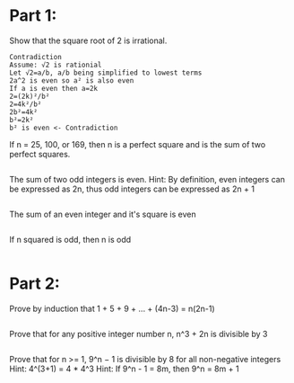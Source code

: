 # Part 1:
Show that the square root of 2 is irrational.
```
Contradiction
Assume: √2 is rationial
Let √2=a/b, a/b being simplified to lowest terms
2a^2 is even so a² is also even
If a is even then a=2k
2=(2k)²/b²
2=4k²/b²
2b²=4k²
b²=2k²
b² is even <- Contradiction
```
If n = 25, 100, or 169, then n is a perfect square and is the sum of two perfect squares.
```
```
The sum of two odd integers is even. Hint: By definition, even integers can be expressed as 2n, thus odd integers can be expressed as 2n + 1
```
```
The sum of an even integer and it's square is even
 ```
```
If n squared is odd, then n is odd
```
```
# Part 2:
 Prove by induction that 1 + 5 + 9 + ... + (4n-3) = n(2n-1)
```
```
Prove that for any positive integer number n, n^3 + 2n is divisible by 3
```
```
Prove that for n >= 1, 9^n − 1 is divisible by 8 for all non-negative integers Hint: 4^(3+1) = 4 * 4^3 Hint: If 9^n - 1 = 8m, then 9^n = 8m + 1
```
```
